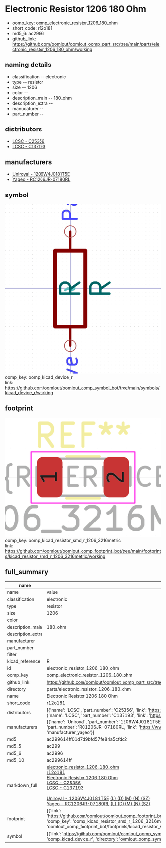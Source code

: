 # Electronic Resistor 1206 180 Ohm

  
* oomp_key: oomp_electronic_resistor_1206_180_ohm 
* short_code: r12o181
* md5_6: ac2996  
* github_link: https://github.com/oomlout/oomlout_oomp_part_src/tree/main/parts/electronic_resistor_1206_180_ohm/working  
## naming details
* classification -- electronic
* type -- resistor
* size -- 1206
* color -- 
* description_main -- 180_ohm
* description_extra -- 
* manucaturer -- 
* part_number -- 

## distributors
* [LCSC - C25356](https://lcsc.com/product-detail/C25356.html)  
* [LCSC - C137193](https://lcsc.com/product-detail/C137193.html)  

## manufacturers
* [Uniroyal - 1206W4J0181T5E]()  
* [Yageo - RC1206JR-07180RL](https://www.yageo.com/en/Chart/Download/pdf/RC1206JR-07180RL)  

## symbol

![](symbol/0/working/working_600.png)  
oomp_key: oomp_kicad_device_r  
link: https://github.com/oomlout/oomlout_oomp_symbol_bot/tree/main/symbols/kicad_device_r/working  

## footprint

![](footprint/0/working/working_600.png)  
oomp_key: oomp_kicad_resistor_smd_r_1206_3216metric  
link: https://github.com/oomlout/oomlout_oomp_footprint_bot/tree/main/footprints/kicad_resistor_smd_r_1206_3216metric/working  

## full_summary
| name | value | 
| --- | --- | 
| name | value | 
| classification | electronic | 
| type | resistor | 
| size | 1206 | 
| color |  | 
| description_main | 180_ohm | 
| description_extra |  | 
| manufacturer |  | 
| part_number |  | 
| filter |  | 
| kicad_reference | R | 
| id | electronic_resistor_1206_180_ohm | 
| oomp_key | oomp_electronic_resistor_1206_180_ohm | 
| github_link | https://github.com/oomlout/oomlout_oomp_part_src/tree/main/parts/electronic_resistor_1206_180_ohm/working | 
| directory | parts/electronic_resistor_1206_180_ohm | 
| name | Electronic Resistor 1206 180 Ohm | 
| short_code | r12o181 | 
| distributors | [{'name': 'LCSC', 'part_number': 'C25356', 'link': 'https://lcsc.com/product-detail/C25356.html', 'id': 'distributor_lcsc'}, {'name': 'LCSC', 'part_number': 'C137193', 'link': 'https://lcsc.com/product-detail/C137193.html', 'id': 'distributor_lcsc'}] | 
| manufacturers | [{'name': 'Uniroyal', 'part_number': '1206W4J0181T5E', 'link': '', 'id': 'manufacturer_uniroyal'}, {'name': 'Yageo', 'part_number': 'RC1206JR-07180RL', 'link': 'https://www.yageo.com/en/Chart/Download/pdf/RC1206JR-07180RL', 'id': 'manufacturer_yageo'}] | 
| md5 | ac299614ff01d7d9bfd57fe84a5cfdc2 | 
| md5_5 | ac299 | 
| md5_6 | ac2996 | 
| md5_10 | ac299614ff | 
| markdown_full | [electronic_resistor_1206_180_ohm](https://github.com/oomlout/oomlout_oomp_part_src/tree/main/parts/electronic_resistor_1206_180_ohm/working)<br>[r12o181](https://github.com/oomlout/oomlout_oomp_part_src/tree/main/parts/electronic_resistor_1206_180_ohm/working)<br>[Electronic Resistor 1206 180 Ohm](https://github.com/oomlout/oomlout_oomp_part_src/tree/main/parts/electronic_resistor_1206_180_ohm/working)<br>[LCSC - C25356<br>](https://lcsc.com/product-detail/C25356.html)[LCSC - C137193<br>](https://lcsc.com/product-detail/C137193.html)<br>[Uniroyal - 1206W4J0181T5E]() [(L)  ](https://www.lcsc.com/search?q=1206W4J0181T5E)[(D)  ](https://www.digikey.com/en/products?keywords=1206W4J0181T5E)[(M)  ](https://www.mouser.com/Search/Refine?Keyword=1206W4J0181T5E)[(N)  ](https://www.newark.com/search?st=1206W4J0181T5E)[(SZ)  ](https://so.szlcsc.com/global.html?k=1206W4J0181T5E)<br>[Yageo - RC1206JR-07180RL](https://www.yageo.com/en/Chart/Download/pdf/RC1206JR-07180RL) [(L)  ](https://www.lcsc.com/search?q=RC1206JR-07180RL)[(D)  ](https://www.digikey.com/en/products?keywords=RC1206JR-07180RL)[(M)  ](https://www.mouser.com/Search/Refine?Keyword=RC1206JR-07180RL)[(N)  ](https://www.newark.com/search?st=RC1206JR-07180RL)[(SZ)  ](https://so.szlcsc.com/global.html?k=RC1206JR-07180RL)<br> | 
| footprint | [{'link': 'https://github.com/oomlout/oomlout_oomp_footprint_bot/tree/main/foootprntss/kicad_resistor_smd_r_1206_3216metric', 'oomp_key': 'oomp_kicad_resistor_smd_r_1206_3216metric', 'directory': 'oomlout_oomp_footprint_bot/footprints/kicad_resistor_smd_r_1206_3216metric//working/working.kicad_mod'}] | 
| symbol | [{'link': 'https://github.com/oomlout/oomlout_oomp_symbol_bot/tree/main/symbols/kicad_device_r', 'oomp_key': 'oomp_kicad_device_r', 'directory': 'oomlout_oomp_symbol_bot/symbols/kicad_device_r//working/working.kicad_sym'}] | 
